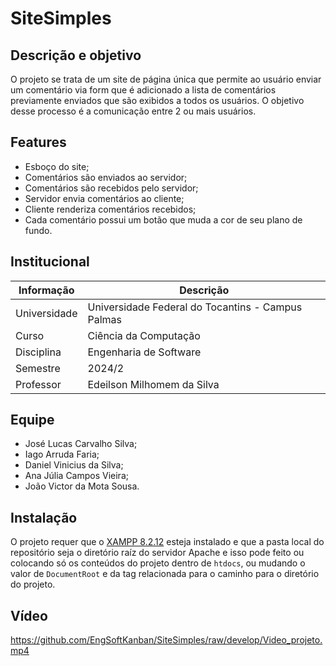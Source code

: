 # SiteSimples

## Descrição e objetivo

O projeto se trata de um site de página única que permite ao usuário enviar um comentário via form que é adicionado a lista de comentários previamente enviados que são exibidos a todos os usuários. O objetivo desse processo é a comunicação entre 2 ou mais usuários.

## Features

* Esboço do site;
* Comentários são enviados ao servidor;
* Comentários são recebidos pelo servidor;
* Servidor envia comentários ao cliente;
* Cliente renderiza comentários recebidos;
* Cada comentário possui um botão que muda a cor de seu plano de fundo.

## Institucional

| Informação | Descrição |
| --- | --- |
| Universidade | Universidade Federal do Tocantins - Campus Palmas |
| Curso | Ciência da Computação |
| Disciplina | Engenharia de Software |
| Semestre | 2024/2 |
| Professor | Edeilson Milhomem da Silva |

## Equipe

* José Lucas Carvalho Silva;
* Iago Arruda Faria;
* Daniel Vinicius da Silva;
* Ana Júlia Campos Vieira;
* João Victor da Mota Sousa.

## Instalação

O projeto requer que o [XAMPP 8.2.12](https://www.apachefriends.org/pt_br/index.html) esteja instalado e que a pasta local do repositório seja o diretório raíz do servidor Apache e isso pode feito ou colocando só os conteúdos do projeto dentro de `htdocs`, ou mudando o valor de `DocumentRoot` e da tag relacionada para o caminho para o diretório do projeto.

## Vídeo

https://github.com/EngSoftKanban/SiteSimples/raw/develop/Video_projeto.mp4
